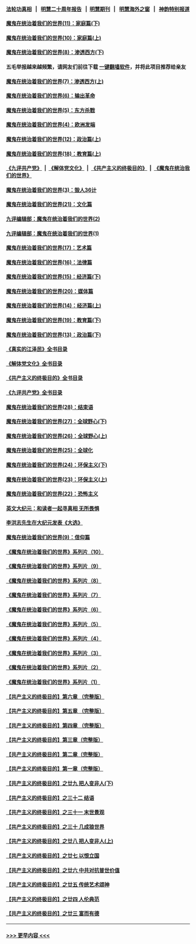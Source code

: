 #### [法轮功真相](https://github.com/gfw-breaker/truth/blob/master/README.md?t=0) &nbsp;&nbsp;|&nbsp;&nbsp; [明慧二十周年报告](https://github.com/gfw-breaker/mh-reports/blob/master/README.md?t=0) &nbsp;&nbsp;|&nbsp;&nbsp;[明慧期刊](https://github.com/gfw-breaker/mh-qikan) &nbsp;&nbsp;|&nbsp;&nbsp; [明慧海外之窗](https://github.com/gfw-breaker/mh-news/blob/master/README.md?t=0) &nbsp;&nbsp;|&nbsp;&nbsp; [神韵特别报道](https://github.com/gfw-breaker/mh-news/blob/master/shenyun.md?t=0)
#### [魔鬼在统治着我们的世界(11)：家庭篇(下)](../pages/nsc422/n10440961.md?t=01020643) 
#### [魔鬼在统治着我们的世界(10)：家庭篇(上)](../pages/nsc422/n10435448.md?t=01020643) 
#### [魔鬼在统治着我们的世界(8)：渗透西方(下)](../pages/nsc422/n10429603.md?t=01020643) 
#### 五毛举报越来越频繁，请网友们前往下载 [一键翻墙软件](https://github.com/gfw-breaker/ssr-accounts)，并将此项目推荐给亲友
#### [魔鬼在统治着我们的世界(7)：渗透西方(上)](../pages/nsc422/n10426013.md?t=01020643) 
#### [魔鬼在统治着我们的世界(6)：输出革命](../pages/nsc422/n10421536.md?t=01020643) 
#### [魔鬼在统治着我们的世界(5)：东方杀戮](../pages/nsc422/n10417707.md?t=01020643) 
#### [魔鬼在统治着我们的世界(4)：欧洲发端](../pages/nsc422/n10414890.md?t=01020643) 
#### [魔鬼在统治着我们的世界(12)：政治篇(上)](../pages/nsc422/n10444576.md?t=01020643) 
#### [魔鬼在统治着我们的世界(18)：教育篇(上)](../pages/nsc422/n10526970.md?t=01020643) 
#### [《九评共产党》](https://github.com/begood0513/9ping.md/blob/master/README.md) &nbsp;|&nbsp; [《解体党文化》](../../../../jtdwh.md/blob/master/README.md)  &nbsp;|&nbsp; [《共产主义的终极目的》](../../../../gczydzjmd.md/blob/master/README.md) &nbsp;|&nbsp; [《魔鬼在统治我们的世界》](../../../../mgztzwmdsj.md/blob/master/README.md) 
#### [魔鬼在统治着我们的世界(3)：毁人36计](../pages/nsc422/n10411583.md?t=01020643) 
#### [魔鬼在统治着我们的世界(21)：文化篇](../pages/nsc422/n10597706.md?t=01020643) 
#### [九评编辑部：魔鬼在统治着我们的世界(2)](../pages/nsc422/n10410036.md?t=01020643) 
#### [九评编辑部：魔鬼在统治着我们的世界(1)](../pages/nsc422/n10406825.md?t=01020643) 
#### [魔鬼在统治着我们的世界(17)：艺术篇](../pages/nsc422/n10499093.md?t=01020643) 
#### [魔鬼在统治着我们的世界(16)：法律篇](../pages/nsc422/n10485969.md?t=01020643) 
#### [魔鬼在统治着我们的世界(15)：经济篇(下)](../pages/nsc422/n10469975.md?t=01020643) 
#### [魔鬼在统治着我们的世界(20)：媒体篇](../pages/nsc422/n10586579.md?t=01020643) 
#### [魔鬼在统治着我们的世界(14)：经济篇(上)](../pages/nsc422/n10457370.md?t=01020643) 
#### [魔鬼在统治着我们的世界(19)：教育篇(下)](../pages/nsc422/n10564808.md?t=01020643) 
#### [魔鬼在统治着我们的世界(13)：政治篇(下)](../pages/nsc422/n10448270.md?t=01020643) 
#### [《真实的江泽民》全书目录](../pages/nsc422/n13721399.md?t=01020643) 
#### [《解体党文化》全书目录](../pages/nsc422/n13721157.md?t=01020643) 
#### [《共产主义的终极目的》全书目录](../pages/nsc422/n13721048.md?t=01020643) 
#### [《九评共产党》全书目录](../pages/nsc422/n13708085.md?t=01020643) 
#### [魔鬼在统治着我们的世界(28)：结束语](../pages/nsc422/n10936246.md?t=01020643) 
#### [魔鬼在统治着我们的世界(27)：全球野心(下)](../pages/nsc422/n10928319.md?t=01020643) 
#### [魔鬼在统治着我们的世界(26)：全球野心(上)](../pages/nsc422/n10900318.md?t=01020643) 
#### [魔鬼在统治着我们的世界(25)：全球化](../pages/nsc422/n10788205.md?t=01020643) 
#### [魔鬼在统治着我们的世界(24)：环保主义(下)](../pages/nsc422/n10695307.md?t=01020643) 
#### [魔鬼在统治着我们的世界(23)：环保主义(上)](../pages/nsc422/n10688613.md?t=01020643) 
#### [魔鬼在统治着我们的世界(22)：恐怖主义](../pages/nsc422/n10614727.md?t=01020643) 
#### [英文大纪元：和读者一起寻真相 无所畏惧](../pages/nsc422/n12542027.md?t=01020643) 
#### [李洪志先生在大纪元发表《大选》](../pages/nsc422/n12534746.md?t=01020643) 
#### [魔鬼在统治着我们的世界(9)：信仰篇](../pages/nsc422/n10432159.md?t=01020643) 
#### [《魔鬼在统治着我们的世界》系列片（10）](../pages/nsc422/n12292670.md?t=01020643) 
#### [《魔鬼在统治着我们的世界》系列片（9）](../pages/nsc422/n12290859.md?t=01020643) 
#### [《魔鬼在统治着我们的世界》系列片（8）](../pages/nsc422/n12287445.md?t=01020643) 
#### [《魔鬼在统治着我们的世界》系列片（7）](../pages/nsc422/n12283425.md?t=01020643) 
#### [《魔鬼在统治着我们的世界》系列片（6）](../pages/nsc422/n12282314.md?t=01020643) 
#### [《魔鬼在统治着我们的世界》系列片（5）](../pages/nsc422/n12281419.md?t=01020643) 
#### [《魔鬼在统治着我们的世界》系列片（4）](../pages/nsc422/n12274024.md?t=01020643) 
#### [《魔鬼在统治着我们的世界》系列片（3）](../pages/nsc422/n12271322.md?t=01020643) 
#### [《魔鬼在统治着我们的世界》系列片（2）](../pages/nsc422/n12269049.md?t=01020643) 
#### [《魔鬼在统治着我们的世界》系列片（1）](../pages/nsc422/n12267575.md?t=01020643) 
#### [【共产主义的终极目的】第六章 （完整版）](../pages/nsc422/n11428913.md?t=01020643) 
#### [【共产主义的终极目的】第五章 （完整版）](../pages/nsc422/n11428912.md?t=01020643) 
#### [【共产主义的终极目的】第四章 （完整版）](../pages/nsc422/n11428907.md?t=01020643) 
#### [【共产主义的终极目的】第三章（完整版）](../pages/nsc422/n11428848.md?t=01020643) 
#### [【共产主义的终极目的】第二章（完整版）](../pages/nsc422/n11428831.md?t=01020643) 
#### [【共产主义的终极目的】第一章（完整版）](../pages/nsc422/n11417651.md?t=01020643) 
#### [【共产主义的终极目的】之廿九 把人变非人(下)](../pages/nsc422/n11344140.md?t=01020643) 
#### [【共产主义的终极目的】之三十二 结语](../pages/nsc422/n11360535.md?t=01020643) 
#### [【共产主义的终极目的】之三十一 末世景观](../pages/nsc422/n11351129.md?t=01020643) 
#### [【共产主义的终极目的】之三十 几成狼世界](../pages/nsc422/n11348280.md?t=01020643) 
#### [【共产主义的终极目的】之廿八 把人变非人(上)](../pages/nsc422/n11340492.md?t=01020643) 
#### [【共产主义的终极目的】之廿七 以恨立国](../pages/nsc422/n11336944.md?t=01020643) 
#### [【共产主义的终极目的】之廿六 中共对抗普世价值](../pages/nsc422/n11324785.md?t=01020643) 
#### [【共产主义的终极目的】之廿五 传统艺术颂神](../pages/nsc422/n11296396.md?t=01020643) 
#### [【共产主义的终极目的】之廿四 人伦典范](../pages/nsc422/n11296397.md?t=01020643) 
#### [【共产主义的终极目的】之廿三 富而有德](../pages/nsc422/n11283598.md?t=01020643) 

----
#### [ >>> 更早内容 <<< ](../indexes/nsc422-earlier.md)
